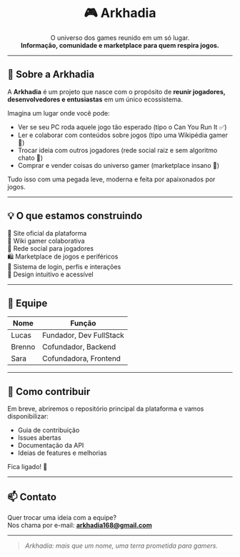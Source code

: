 <h1 align="center">🎮 Arkhadia</h1>

<p align="center">
  O universo dos games reunido em um só lugar. <br>
  <strong>Informação, comunidade e marketplace para quem respira jogos.</strong>
</p>

---

## 🌌 Sobre a Arkhadia

A **Arkhadia** é um projeto que nasce com o propósito de **reunir jogadores, desenvolvedores e entusiastas** em um único ecossistema.

Imagina um lugar onde você pode:
- Ver se seu PC roda aquele jogo tão esperado (tipo o Can You Run It ✅)
- Ler e colaborar com conteúdos sobre jogos (tipo uma Wikipédia gamer 🧠)
- Trocar ideia com outros jogadores (rede social raiz e sem algoritmo chato 💬)
- Comprar e vender coisas do universo gamer (marketplace insano 🛒)

Tudo isso com uma pegada leve, moderna e feita por apaixonados por jogos.

---

## 💡 O que estamos construindo

🔧 Site oficial da plataforma  
📘 Wiki gamer colaborativa  
👥 Rede social para jogadores  
🛍️ Marketplace de jogos e periféricos  
🔐 Sistema de login, perfis e interações  
🎨 Design intuitivo e acessível

---

## 👥 Equipe

| Nome   | Função        |
|--------|----------------|
| Lucas  | Fundador, Dev FullStack |
| Brenno | Cofundador, Backend |
| Sara   | Cofundadora, Frontend |


---

## 🚀 Como contribuir

Em breve, abriremos o repositório principal da plataforma e vamos disponibilizar:
- Guia de contribuição
- Issues abertas
- Documentação da API
- Ideias de features e melhorias

Fica ligado! 👾

---

## 📫 Contato

Quer trocar uma ideia com a equipe?  
Nos chama por e-mail: **arkhadia168@gmail.com**

---

> _Arkhadia: mais que um nome, uma terra prometida para gamers._

